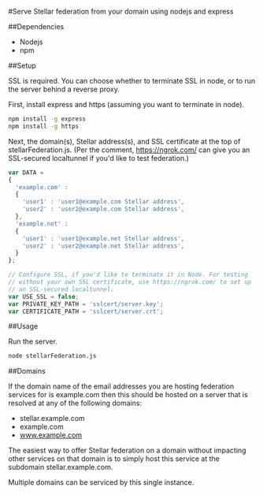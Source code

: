 #Serve Stellar federation from your domain using nodejs and express

##Dependencies

- Nodejs
- npm

##Setup

SSL is required. You can choose whether to terminate SSL in node, or
to run the server behind a reverse proxy.

First, install express and https (assuming you want to terminate in
node).

```bash
npm install -g express
npm install -g https
```

Next, the domain(s), Stellar address(s), and SSL certificate at the top of
stellarFederation.js. (Per the comment, https://ngrok.com/ can give
you an SSL-secured localtunnel if you'd like to test federation.)

```js
var DATA = 
{ 
  'example.com' :
  {  
    'user1' : 'user1@example.com Stellar address',
    'user2' : 'user2@example.com Stellar address',
  },
  'example.net' :
  {  
    'user1' : 'user1@example.net Stellar address',
    'user2' : 'user2@example.net Stellar address',
  }
};

// Configure SSL, if you'd like to terminate it in Node. For testing
// without your own SSL certificate, use https://ngrok.com/ to set up
// an SSL-secured localtunnel.
var USE_SSL = false;
var PRIVATE_KEY_PATH = 'sslcert/server.key';
var CERTIFICATE_PATH = 'sslcert/server.crt';
```

##Usage

Run the server.

```bash
node stellarFederation.js
```

##Domains

If the domain name of the email addresses you are hosting federation services 
for is example.com then this should be hosted on a server that is resolved at 
any of the following domains:

- stellar.example.com
- example.com
- www.example.com

The easiest way to offer Stellar federation on a domain without impacting other
services on that domain is to simply host this service at the subdomain stellar.example.com.

Multiple domains can be serviced by this single instance.